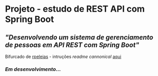 # Projeto - estudo de REST API com Spring Boot

## *"Desenvolvendo um sistema de gerenciamento de pessoas em API REST com Spring Boot"*

Bifurcado de [rpeleias](https://github.com/rpeleias/personapi_digital_innovation_one) - intruções *readme cannonical* [aqui](https://github.com/NeiTDutra/dio-restApi-managePeople/blob/main/HELP.md)

### *Em desenvolvimento...*
